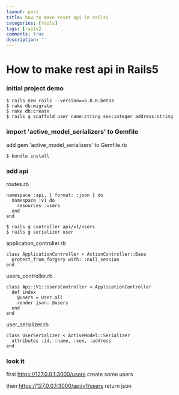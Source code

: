 ```yaml
---
layout: post
title: how to make reset api in rails5
categories: [rails]
tags: [rails]
comments: true
description: ''
---
```


How to make rest api in Rails5
===============================

### initial project demo
~~~
$ rails new rails --version==5.0.0.beta3
$ rake db:migrate
$ rake db:create
$ rails g scaffold user name:string sex:integer address:string
~~~

### import 'active_model_serializers' to Gemfile
add gem 'active_model_serializers' to Gemfile.rb
~~~
$ bundle install
~~~

### add api
routes.rb
~~~
namespace :api, { format: :json } do
  namespace :v1 do
    resources :users
  end
end
~~~

~~~
$ rails g controller api/v1/users
$ rails g serializer user
~~~

application_controller.rb
~~~
class ApplicationController < ActionController::Base
  protect_from_forgery with: :null_session
end
~~~

users_controller.rb
~~~
class Api::V1::UsersController < ApplicationController
  def index
    @users = User.all
    render json: @users
  end
end
~~~

user_serializer.rb
~~~
class UserSerializer < ActiveModel::Serializer
  attributes :id, :name, :sex, :address
end
~~~

### look it
first https://127.0.0.1:3000/users create some users

then
https://127.0.0.1:3000/api/v1/users return json
